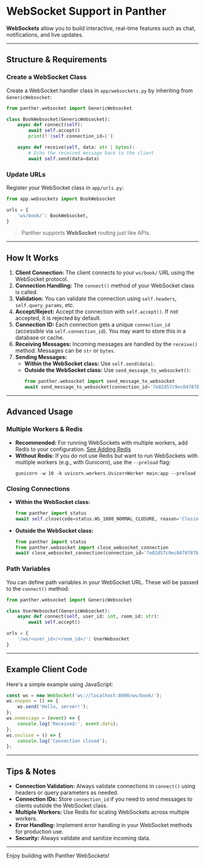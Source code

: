 # WebSocket Support in Panther

**WebSockets** allow you to build interactive, real-time features such as chat, notifications, and live updates. 

---

## Structure & Requirements

### Create a WebSocket Class
Create a WebSocket handler class in `app/websockets.py` by inheriting from `GenericWebsocket`:

```python
from panther.websocket import GenericWebsocket

class BookWebsocket(GenericWebsocket):
    async def connect(self):
        await self.accept()
        print(f'{self.connection_id=}')

    async def receive(self, data: str | bytes):
        # Echo the received message back to the client
        await self.send(data=data)
```

### Update URLs
Register your WebSocket class in `app/urls.py`:

```python
from app.websockets import BookWebsocket

urls = {
    'ws/book/': BookWebsocket,
}
```

> Panther supports **WebSocket** routing just like APIs.


---

## How It Works
1. **Client Connection:** The client connects to your `ws/book/` URL using the WebSocket protocol.
2. **Connection Handling:** The `connect()` method of your WebSocket class is called.
3. **Validation:** You can validate the connection using `self.headers`, `self.query_params`, etc.
4. **Accept/Reject:** Accept the connection with `self.accept()`. If not accepted, it is rejected by default.
5. **Connection ID:** Each connection gets a unique `connection_id` (accessible via `self.connection_id`). You may want to store this in a database or cache.
6. **Receiving Messages:** Incoming messages are handled by the `receive()` method. Messages can be `str` or `bytes`.
7. **Sending Messages:**
    - **Within the WebSocket class:** Use `self.send(data)`.
    - **Outside the WebSocket class:** Use `send_message_to_websocket()`:
      ```python
      from panther.websocket import send_message_to_websocket
      await send_message_to_websocket(connection_id='7e82d57c9ec0478787b01916910a9f45', data='New Message From WS')
      ```

---

## Advanced Usage

### Multiple Workers & Redis
- **Recommended:** For running WebSockets with multiple workers, add Redis to your configuration. [See Adding Redis](/redis/)
- **Without Redis:** If you do not use Redis but want to run WebSockets with multiple workers (e.g., with Gunicorn), use the `--preload` flag:
  ```shell
  gunicorn -w 10 -k uvicorn.workers.UvicornWorker main:app --preload
  ```

### Closing Connections
- **Within the WebSocket class:**
  ```python
  from panther import status
  await self.close(code=status.WS_1000_NORMAL_CLOSURE, reason='Closing connection')
  ```
- **Outside the WebSocket class:**
  ```python
  from panther import status
  from panther.websocket import close_websocket_connection
  await close_websocket_connection(connection_id='7e82d57c9ec0478787b01916910a9f45', code=status.WS_1008_POLICY_VIOLATION, reason='Closing connection')
  ```

### Path Variables
You can define path variables in your WebSocket URL. These will be passed to the `connect()` method:

```python
from panther.websocket import GenericWebsocket

class UserWebsocket(GenericWebsocket):
    async def connect(self, user_id: int, room_id: str):
        await self.accept()

urls = {
    '/ws/<user_id>/<room_id>/': UserWebsocket
}
```

---

## Example Client Code
Here's a simple example using JavaScript:

```js
const ws = new WebSocket('ws://localhost:8000/ws/book/');
ws.onopen = () => {
    ws.send('Hello, server!');
};
ws.onmessage = (event) => {
    console.log('Received:', event.data);
};
ws.onclose = () => {
    console.log('Connection closed');
};
```

---

## Tips & Notes
- **Connection Validation:** Always validate connections in `connect()` using headers or query parameters as needed.
- **Connection IDs:** Store `connection_id` if you need to send messages to clients outside the WebSocket class.
- **Multiple Workers:** Use Redis for scaling WebSockets across multiple workers.
- **Error Handling:** Implement error handling in your WebSocket methods for production use.
- **Security:** Always validate and sanitize incoming data.

---

Enjoy building with Panther WebSockets!

